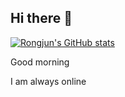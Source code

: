 ## Hi there 👋

[![Rongjun's GitHub stats](https://github-readme-stats.vercel.app/api?username=Rongjun-ANU&count_private=true&show_icons=true&theme=synthwave)](https://github.com/anuraghazra/github-readme-stats)

Good morning 

I am always online

<!--
**Rongjun-ANU/Rongjun-ANU** is a ✨ _special_ ✨ repository because its `README.md` (this file) appears on your GitHub profile.

Here are some ideas to get you started:

- 🔭 I’m currently working on ...
- 🌱 I’m currently learning ...
- 👯 I’m looking to collaborate on ...
- 🤔 I’m looking for help with ...
- 💬 Ask me about ...
- 📫 How to reach me: ...
- 😄 Pronouns: ...
- ⚡ Fun fact: ...
-->
